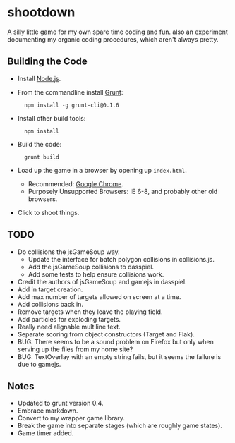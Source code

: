 shootdown
=========

A silly little game for my own spare time coding and fun. also an experiment documenting my organic coding procedures, which aren't always pretty.



Building the Code
-----------------
* Install [Node.js](http://nodejs.org/download/).
* From the commandline install [Grunt](http://gruntjs.com/getting-started):

        npm install -g grunt-cli@0.1.6

* Install other build tools:

        npm install
        
* Build the code:

        grunt build

* Load up the game in a browser by opening up `index.html`.
    * Recommended: [Google Chrome](http://www.google.com/chrome).
    * Purposely Unsupported Browsers: IE 6-8, and probably other old browsers.
* Click to shoot things.



TODO
----
* Do collisions the jsGameSoup way.
    * Update the interface for batch polygon collisions in collisions.js.
    * Add the jsGameSoup collisions to dasspiel.
    * Add some tests to help ensure collisions work.
* Credit the authors of jsGameSoup and gamejs in dasspiel.
* Add in target creation.
* Add max number of targets allowed on screen at a time.
* Add collisions back in.
* Remove targets when they leave the playing field.
* Add particles for exploding targets.
* Really need alignable multiline text.
* Separate scoring from object constructors (Target and Flak).
* BUG: There seems to be a sound problem on Firefox but only when serving up the files from my home site?
* BUG: TextOverlay with an empty string fails, but it seems the failure is due to gamejs.



Notes
-----
* Updated to grunt version 0.4.
* Embrace markdown.
* Convert to my wrapper game library.
* Break the game into separate stages (which are roughly game states).
* Game timer added.
